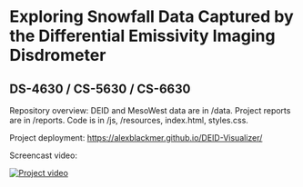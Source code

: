 # Exploring Snowfall Data Captured by the Differential Emissivity Imaging Disdrometer

## DS-4630 / CS-5630 / CS-6630

Repository overview:
DEID and MesoWest data are in /data.
Project reports are in /reports.
Code is in /js, /resources, index.html, styles.css.

Project deployment: https://alexblackmer.github.io/DEID-Visualizer/

Screencast video:

[![Project video](https://img.youtube.com/vi/Sh-2idBsmFY/0.jpg)](https://www.youtube.com/embed/Sh-2idBsmFY)

